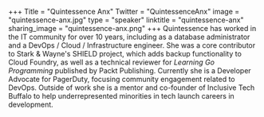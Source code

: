 +++
Title = "Quintessence Anx"
Twitter = "QuintessenceAnx"
image = "quintessence-anx.jpg"
type = "speaker"
linktitle = "quintessence-anx"
sharing_image = "quintessence-anx.png"
+++
Quintessence has worked in the IT community for over 10 years, including as a database administrator and a DevOps / Cloud / Infrastructure engineer. She was a core contributor to Stark & Wayne's SHIELD project, which adds backup functionality to Cloud Foundry, as well as a technical reviewer for *Learning Go Programming* published by Packt Publishing. Currently she is a Developer Advocate for PagerDuty, focusing community engagement related to DevOps. Outside of work she is a mentor and co-founder of Inclusive Tech Buffalo to help underrepresented minorities in tech launch careers in development.

